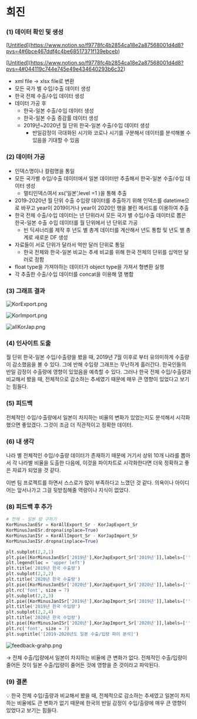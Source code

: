 # 희진

### (1) 데이터 확인 및 생성

[[Untitled](https://prod-files-secure.s3.us-west-2.amazonaws.com/c19dc72a-3d43-4061-8eee-c886a3ffbb0f/ba64ac8a-c0c5-4fdf-bc93-6702d8bb1c20/Untitled.xls)](https://www.notion.so/f9778fc4b2854ca18e2a87568001d4d8?pvs=4#6bce467ddf4c4be68517371f139ebceb)

[[Untitled](https://prod-files-secure.s3.us-west-2.amazonaws.com/c19dc72a-3d43-4061-8eee-c886a3ffbb0f/cb0a0868-35fc-4ae3-b139-b60e4efeb74e/Untitled.xlsx)](https://www.notion.so/f9778fc4b2854ca18e2a87568001d4d8?pvs=4#044119c744e745e49e434640293b6c32)

- xml file → xlsx file로 변환
- 모든 국가 별 수입/수출 데이터 생성
- 한국 전체 수출/수입 데이터 생성
- 데이터 가공 후
    - 한국-일본  수출/수입 데이터 생성
    - 한국-일본 수출 증감률 데이터 생성
    - 2019년~2020년 월 단위 한국-일본 수출/수입 데이터 생성
        - 반일감정이 극대화된 시기와 코로나 시기를 구분해서 데이터를 분석해볼 수 있음을 기대할 수 있음

### (2) 데이터 가공

- 인덱스명이나 컬럼명을 통일
- 모든 국가별  수입/수출 데이터에서 일본 데이터만 추출해서 한국-일본 수출/수입 데이터 생성
    - 멀티인덱스여서 xs(’일본’,level  =1 )을 통해 추출
- 2019-2020년 월 단위 수출 수입량 데이터를 추출하기 위해 인덱스를 datetime으로 바꾸고 year이 2019이거나 year이 2020인 행을 불린 메서드를 이용하여 추출
- 한국 전체 수출/수입 데이터는 년 단위라서 모든 국가 별 수입/수출 데이터로 뽑은 한국-일본 수출 수입 데이터를 월 단위에서 년 단위로 가공
    - 빈 딕셔너리를 제작 후 년도 별 총계 데이터를 계산해서 년도 통합 및 년도 별 총계로 새로운 DF 생성
- 자료들이 서로 단위가 달라서 억만 달러 단위로 통일
    - 한국 전체와 한국-일본 비교는 추세 비교를 위해 한국 전체의 단위를 십억만 달러로 정함
- float type을 가져야하는 데이터가 object type을 가져서 형변환 실행
- 각 추출한 수출/수입 데이터를 concat을 이용해 열 병합

### (3) 그래프 결과

![KorExport.png](https://prod-files-secure.s3.us-west-2.amazonaws.com/c19dc72a-3d43-4061-8eee-c886a3ffbb0f/9def83b5-8a3b-44c7-86fb-273e9bd6f885/KorExport.png)

![KorImport.png](https://prod-files-secure.s3.us-west-2.amazonaws.com/c19dc72a-3d43-4061-8eee-c886a3ffbb0f/316c65b5-fe74-4db5-ae30-07bac96fa416/KorImport.png)

![allKorJap.png](https://prod-files-secure.s3.us-west-2.amazonaws.com/c19dc72a-3d43-4061-8eee-c886a3ffbb0f/216964e6-e339-4bee-9ea9-1410a45990f5/allKorJap.png)

### (4) 인사이트 도출

월 단위 한국-일본 수입/수출량을 봤을 때, 2019년 7월 이후로 부터 유의미하게 수출량이 감소했음을 볼 수 있다. 그에 반해 수입량 그래프는 무난하게 흘러간다. 한국인들의 반일 감정이 수출량에 영향이 있었음을 예측할 수 있다. 그러나 한국 전체 수입/수출량과 비교해서 봤을 때, 전체적으로 감소하는 추세였기 때문에 매우 큰 영향이 있었다고 보기는 힘들다. 

### (5) 피드백

전체적인 수입/수출량에서 일본이 차지하는 비율의 변화가 있었는지도 분석해서 시각화했으면 좋았겠다. 그것이 조금 더 직관적이고 정확한 데이터.

### (6) 내 생각

나라 별 전체적인 수입/수출량 데이터가 존재하기 때문에 거기서 상위 10개 나라를 뽑아서 각 나라별 비율을 도출한 다음에, 이것을 파이차트로 시각화한다면 더욱 정확하고 좋은 자료가 되었을 것 같다. 

이번 팀 프로젝트를 하면서 스스로가 많이 부족하다고 느꼈던 것 같다. 의욕이나 아이디어는 앞서나가고 그걸 뒷받침해줄 역량이나 지식이 없었다. 

### (8) 피드백 후 추가

```python
# 전체 - 일본 량 구하기
KorMinusJanESr = KorAllExport_Sr - KorJapExport_Sr
KorMinusJanESr.dropna(inplace=True)
KorMinusJanISr = KorAllImport_Sr - KorJapImport_Sr
KorMinusJanISr.dropna(inplace=True)

plt.subplot(2,2,1)
plt.pie([KorMinusJanESr['2019년'],KorJapExport_Sr['2019년']],labels=['', '일본 수출량'], autopct="%.2f%%")
plt.legend(loc = 'upper left')
plt.title('2019년 한국 수출량')
plt.subplot(2,2,2)
plt.title('2020년 한국 수출량')
plt.pie([KorMinusJanESr['2020년'],KorJapExport_Sr['2020년']],labels=['', '일본 수출량'], autopct="%.2f%%")
plt.rc('font', size = 7)
plt.subplot(2,2,3)
plt.pie([KorMinusJanISr['2019년'],KorJapImport_Sr['2019년']],labels=['', '일본 수입량'], autopct="%.2f%%")
plt.title('2019년 한국 수입량')
plt.subplot(2,2,4)
plt.title('2020년 한국 수입량')
plt.pie([KorMinusJanISr['2020년'],KorJapImport_Sr['2020년']],labels=['', '일본 수입량'], autopct="%.2f%%")
plt.rc('font', size = 7)
plt.suptitle('[2019-2020년도 일본 수출/입량 파이 분석]')
```

![feedback-grahp.png](https://prod-files-secure.s3.us-west-2.amazonaws.com/c19dc72a-3d43-4061-8eee-c886a3ffbb0f/3ff5f0fb-a71f-45c7-aef1-b658ea569c7f/feedback-grahp.png)

→ 전체 수출/입량에서 일본이 차지하는 비율에 큰 변화가 없다. 전체적인 수출/입량이 줄어든 것이 일본 수출/입량이 줄어든 것에 영향을 준 것이라고 파악된다.

### (9) 결론

<aside>
💡 한국 전체 수입/출량과 비교해서 봤을 때, 전체적으로 감소하는 추세였고 일본이 차지하는 비율에도 큰 변화가 없기 때문에 한국의 반일 감정이 수입/출량에 매우 큰 영향이 있었다고 보기는 힘들다.

</aside>
